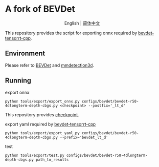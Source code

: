 # A fork of BEVDet

<div align="center">

English | [简体中文](README_zh-CN.md)

</div>

This repository provides the script for exporting onnx required by [bevdet-tensorrt-cpp](https://github.com/LCH1238/bevdet-tensorrt-cpp/tree/master).

## Environment
Please refer to [BEVDet](https://github.com/HuangJunJie2017/BEVDet/tree/dev2.1) and [mmdetection3d](https://github.com/open-mmlab/mmdetection3d).
## Running
export onnx
```shell
python tools/export/export_onnx.py configs/bevdet/bevdet-r50-4dlongterm-depth-cbgs.py <checkpoint> --postfix='_lt_d' 
```
This repository provides [checkpoint](https://drive.google.com/drive/folders/1jSGT0PhKOmW3fibp6fvlJ7EY6mIBVv6i?usp=drive_link).

export yaml required by [bevdet-tensorrt-cpp](https://github.com/LCH1238/bevdet-tensorrt-cpp/tree/master) 
```shell
python tools/export/export_yaml.py configs/bevdet/bevdet-r50-4dlongterm-depth-cbgs.py --prefix='bevdet_lt_d'
```

test
```shell
python tools/export/test.py configs/bevdet/bevdet-r50-4dlongterm-depth-cbgs.py path_to_results
```